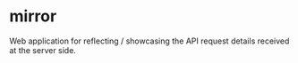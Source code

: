 # mirror
Web application for reflecting / showcasing the API request details received at the server side.
